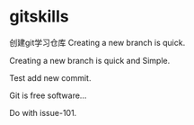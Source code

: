 # gitskills
创建git学习仓库
Creating a new branch is quick.

Creating a new branch is quick and Simple.

Test add new commit.

Git is free software...

Do with issue-101.